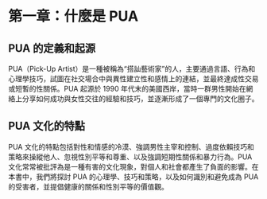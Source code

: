 # 第一章：什麼是 PUA

## PUA 的定義和起源

PUA（Pick-Up Artist）是一種被稱為“搭訕藝術家”的人，主要通過言語、行為和心理學技巧，試圖在社交場合中與異性建立性和感情上的連結，並最終達成性交易或短暫的性關係。PUA 起源於 1990 年代末的美國西岸，當時一群男性開始在網絡上分享如何成功與女性交往的經驗和技巧，並逐漸形成了一個專門的文化圈子。

## PUA 文化的特點

PUA 文化的特點包括對性和情感的冷漠、強調男性主宰和控制、過度依賴技巧和策略來操縱他人、忽視性別平等和尊重、以及強調短期性關係和暴力行為。PUA 文化常常被批評為是一種有害的文化現象，對個人和社會都產生了負面的影響。在本書中，我們將探討 PUA 的心理學、技巧和策略，以及如何識別和避免成為 PUA 的受害者，並提倡健康的關係和性別平等的價值觀。
